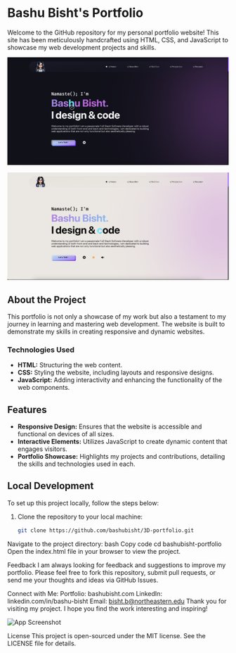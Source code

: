 # Bashu Bisht's Portfolio

Welcome to the GitHub repository for my personal portfolio website! This site has been meticulously handcrafted using HTML, CSS, and JavaScript to showcase my web development projects and skills.

![App Screenshot](Images/img1.png)

![App Screenshot](Images/img2.png)
## About the Project

This portfolio is not only a showcase of my work but also a testament to my journey in learning and mastering web development. The website is built to demonstrate my skills in creating responsive and dynamic websites.

### Technologies Used

- **HTML:** Structuring the web content.
- **CSS:** Styling the website, including layouts and responsive designs.
- **JavaScript:** Adding interactivity and enhancing the functionality of the web components.

## Features

- **Responsive Design:** Ensures that the website is accessible and functional on devices of all sizes.
- **Interactive Elements:** Utilizes JavaScript to create dynamic content that engages visitors.
- **Portfolio Showcase:** Highlights my projects and contributions, detailing the skills and technologies used in each.

## Local Development

To set up this project locally, follow the steps below:

1. Clone the repository to your local machine:
   ```bash
   git clone https://github.com/bashubisht/3D-portfolio.git
Navigate to the project directory:
bash
Copy code
cd bashubisht-portfolio
Open the index.html file in your browser to view the project.

Feedback
I am always looking for feedback and suggestions to improve my portfolio. Please feel free to fork this repository, submit pull requests, or send me your thoughts and ideas via GitHub Issues.

Connect with Me:
Portfolio: bashubisht.com
LinkedIn: linkedin.com/in/bashu-bisht
Email: bisht.b@northeastern.edu
Thank you for visiting my project. I hope you find the work interesting and inspiring!

![App Screenshot](Images/img3.png)

License
This project is open-sourced under the MIT license. See the LICENSE file for details.

